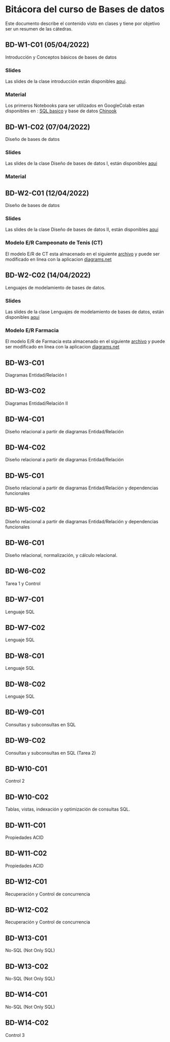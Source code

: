 # Bitácora del curso de Bases de datos
Este documento describe el contenido visto en clases y tiene por objetivo ser un resumen de las cátedras.

## BD-W1-C01 (05/04/2022)
Introducción y Conceptos básicos de bases de datos

### Slides

Las slides de la clase introducción están disponibles [aqui](https://github.com/adigenova/uohdb/tree/main/catedra/BD-W1-C01).
### Material
Los primeros Notebooks para ser utilizados en GoogleColab estan disponibles en : [SQL basico](https://github.com/adigenova/uohdb/blob/main/code/Basic_SQL.ipynb) y base de datos [Chinook](https://github.com/adigenova/uohdb/blob/main/code/Chinook_db.ipynb)

## BD-W1-C02 (07/04/2022)
Diseño de bases de datos
### Slides
Las slides de la clase Diseño de bases de datos I, están disponibles [aqui](https://github.com/adigenova/uohdb/blob/main/catedra/BD-W1-C02/BD-W1-C02-Desing.pdf)

### Material

## BD-W2-C01 (12/04/2022)
Diseño de bases de datos

### Slides
Las slides de la clase Diseño de bases de datos II, están disponibles [aqui](https://github.com/adigenova/uohdb/blob/main/catedra/BD-W2-C01/BD-W2-C01-Desing.pdf)

### Modelo E/R Campeonato de Tenis (CT)

El modelo E/R de CT esta almacenado en el siguiente [archivo](https://github.com/adigenova/uohdb/blob/main/catedra/BD-W2-C01/model_ER_clase.drawio) y puede ser modificado en linea con la aplicacion [diagrams.net](https://app.diagrams.net/)

## BD-W2-C02 (14/04/2022)

Lenguajes de modelamiento de bases de datos.

### Slides
Las slides de la clase Lenguajes de modelamiento de bases de datos, están disponibles [aqui](https://github.com/adigenova/uohdb/blob/main/catedra/BD-W2-C01/BD-W2-C02-Desing.pdf)

### Modelo E/R Farmacia

El modelo E/R de Farmacia esta almacenado en el siguiente [archivo](https://github.com/adigenova/uohdb/blob/main/catedra/BD-W2-C02/farmacia.drawio) y puede ser modificado en linea con la aplicacion [diagrams.net](https://app.diagrams.net/)

## BD-W3-C01

Diagramas Entidad/Relación I

## BD-W3-C02

Diagramas Entidad/Relación II

## BD-W4-C01

Diseño relacional a partir de diagramas Entidad/Relación

## BD-W4-C02

Diseño relacional a partir de diagramas Entidad/Relación

## BD-W5-C01

Diseño relacional a partir de diagramas Entidad/Relación y dependencias funcionales

## BD-W5-C02

Diseño relacional a partir de diagramas Entidad/Relación y dependencias funcionales

## BD-W6-C01

Diseño relacional, normalización, y cálculo relacional.

## BD-W6-C02

Tarea 1 y Control

## BD-W7-C01

Lenguaje SQL

## BD-W7-C02

Lenguaje SQL

## BD-W8-C01

Lenguaje SQL

## BD-W8-C02

Lenguaje SQL

## BD-W9-C01

Consultas y subconsultas en SQL

## BD-W9-C02

Consultas y subconsultas en SQL (Tarea 2)

## BD-W10-C01

Control 2

## BD-W10-C02

Tablas, vistas, indexación y optimización de consultas SQL.

## BD-W11-C01

Propiedades ACID 

## BD-W11-C02

Propiedades ACID

## BD-W12-C01

Recuperación y Control de concurrencia

## BD-W12-C02

Recuperación y Control de concurrencia

## BD-W13-C01

No-SQL (Not Only SQL)

## BD-W13-C02

No-SQL (Not Only SQL)

## BD-W14-C01

No-SQL (Not Only SQL)

## BD-W14-C02

Control 3
